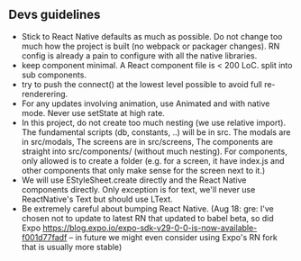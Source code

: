 ## Devs guidelines

- Stick to React Native defaults as much as possible. Do not change too much how the project is built (no webpack or packager changes). RN config is already a pain to configure with all the native libraries.
- keep component minimal. A React component file is < 200 LoC. split into sub components.
- try to push the connect() at the lowest level possible to avoid full re-renderering.
- For any updates involving animation, use Animated and with native mode. Never use setState at high rate.
- In this project, do not create too much nesting (we use relative import). The fundamental scripts (db, constants, ..) will be in src. The modals are in src/modals, The screens are in src/screens, The components are straight into src/components/ (without much nesting). For components, only allowed is to create a folder (e.g. for a screen, it have index.js and other components that only make sense for the screen next to it.)
- We will use EStyleSheet.create directly and the React Native components directly. Only exception is for text, we'll never use ReactNative's Text but should use LText.
- Be extremely careful about bumping React Native. (Aug 18: gre: I've chosen not to update to latest RN that updated to babel beta, so did Expo https://blog.expo.io/expo-sdk-v29-0-0-is-now-available-f001d77fadf – in future we might even consider using Expo's RN fork that is usually more stable)
